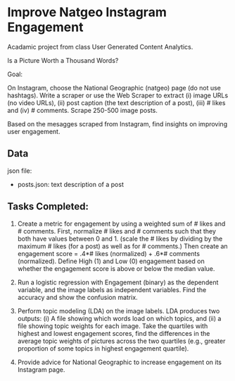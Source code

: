 # Improve Natgeo Instagram Engagement

Acadamic project from class User Generated Content Analytics.

Is a Picture Worth a Thousand Words?

Goal:

On Instagram, choose the National Geographic (natgeo) page (do not use hashtags). Write a scraper or use the Web Scraper to extract (i) image URLs (no video URLs), (ii) post caption (the text description of a post), (iii) # likes and (iv) # comments. Scrape 250-500 image posts. 

Based on the mesagges scraped from Instagram, find insights on improving user engagement.


## Data

json file:
- posts.json: text description of a post


## Tasks Completed:

1. Create a metric for engagement by using a weighted sum of # likes and # comments. First, normalize # likes and # comments such that they both have values between 0 and 1. (scale the # likes by dividing by the maximum # likes (for a post) as well as for # comments.) Then create an engagement score = .4*# likes (normalized) + .6*# comments (normalized). Define High (1) and Low (0) engagement based on whether the engagement score is above or below the median value.  

2. Run a logistic regression with Engagement (binary) as the dependent variable, and the image labels as independent variables. Find the accuracy and show the confusion matrix.

3. Perform topic modeling (LDA) on the image labels. LDA produces two outputs: (i) A file showing which words load on which topics, and (ii) a file showing topic weights for each image. 
Take the quartiles with highest and lowest engagement scores, find the differences in the average topic weights of pictures across the two quartiles (e.g., greater proportion of some topics in highest engagement quartile).

4. Provide advice for National Geographic to increase engagement on its Instagram page.

